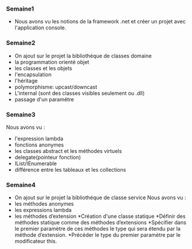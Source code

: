 ### Semaine1
- Nous avons vu les notions de la framework .net et créer un projet avec l'application console. 
### Semaine2
- On ajout sur le projet la bibliothéque de classes domaine
- la programmation orienté objet
- les classes et les objets
- l'encapsulation
- l'héritage
- polymorphisme: upcast/downcast
- L'internal (sont des classes visibles seulement ou .dll)
- passage d'un paramétre
### Semaine3
Nous avons vu : 
- l'expression lambda
- fonctions anonymes
- les classes abstract et les méthodes virtuels
- delegate(pointeur fonction)
- IList/IEnumerable
- différence entre les tableaux et les collections
### Semaine4
- On ajout sur le projet la bibliothéque de classe service
Nous avons vu : 
- les méthodes anonymes
- les expressions lambda
- les méthodes d’extension 
*Création d'une classe statique
*Définir des méthodes statique comme des méthodes d’extensions
*Spécifier dans le premier paramètre de ces méthodes le type qui sera étendu par la méthode d’extension.
*Précéder le type du premier paramètre par le modificateur this.


              
              



